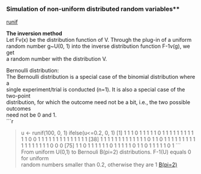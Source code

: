 ### Simulation of non-uniform distributed random variables**  
[runif](http://blog.csdn.net/lilanfeng1991/article/details/18505723)   

**The inversion method**  
Let Fv(x) be the distribution function of V. Through the plug-in of a uniform  
random number g~U(0, 1) into the inverse distribution function F-1v(g), we get  
a random number with the distribution V.  

Bernoulli distribution:  
The Bernoulli distribution is a special case of the binomial distribution where a   
single experiment/trial is conducted (n=1). It is also a special case of the two-point  
distribution, for which the outcome need not be a bit, i.e., the two possible outcomes  
need not be 0 and 1.  
´´´r  
> u <- runif(100, 0, 1)
> ifelse(u<=0.2, 0, 1)
  [1] 1 1 1 0 1 1 1 1 1 0 1 1 1 1 1 1 1 1 1 1 1 0 0 1 1 1 1 1 1 1 1 1 1 1 1 1 1
 [38] 1 1 1 1 1 1 1 1 1 1 1 1 1 0 1 1 0 1 1 1 1 1 1 1 1 1 1 1 1 1 1 1 1 1 0 0 0
 [75] 1 1 0 1 1 1 1 1 1 0 1 1 1 1 1 0 1 1 0 1 1 1 1 1 0 1
´´´   
From uniform U(0,1) to Bernouli B(pi=2) distributions. F-1(U) equals 0 for uniform  
random numbers smaller than 0.2, otherwise they are 1
[B(pi=2)](http://i.imgur.com/sTHr7of.png)
